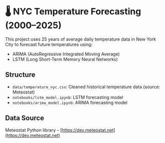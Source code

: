 # 🌡️ NYC Temperature Forecasting (2000–2025)

This project uses 25 years of average daily temperature data in New York City to forecast future temperatures using:
- ARIMA (AutoRegressive Integrated Moving Average)
- LSTM (Long Short-Term Memory Neural Networks)

## Structure
- `data/temperature_nyc.csv`: Cleaned historical temperature data (source: Meteostat)
- `notebooks/lstm_model.ipynb`: LSTM forecasting model
- `notebooks/arima_model.ipynb`: ARIMA forecasting model

## Data Source
Meteostat Python library – [https://dev.meteostat.net](https://dev.meteostat.net)
